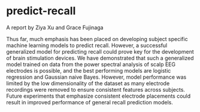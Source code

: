 # predict-recall
A report by Ziya Xu and Grace Fujinaga

Thus far, much emphasis has been placed on developing subject specific machine learning models to predict recall. However, a successful generalized model for predicting recall could prove key for the development of brain stimulation devices. We have demonstrated that such a generalized model trained on data from the power spectral analysis of scalp EEG electrodes is possible, and the best performing models are logistic regression and Gaussian naive Bayes. However, model performance was limited by the low dimensionality of the dataset as many electrode recordings were removed to ensure consistent features across subjects. Future experiments that emphasize consistent electrode placements could result in improved performance of general recall prediction models.

